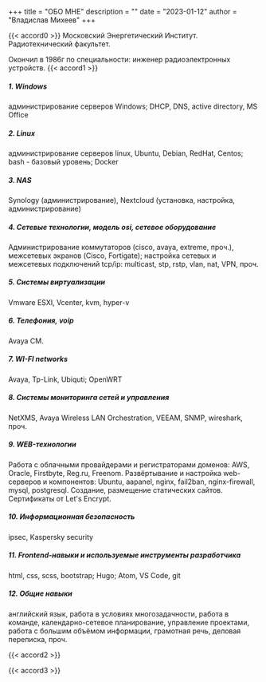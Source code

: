 +++
title = "ОБО МНЕ"
description = ""
date = "2023-01-12"
author = "Владислав Михеев"
+++

{{< accord0 >}}
 Московский Энергетический Институт. Радиотехнический факультет.

 Окончил в 1986г по специальности: инженер радиоэлектронных устройств.
{{< accord1 >}}

##### 1. Windows

администрирование серверов Windows; DHCP, DNS, active directory, MS Office

##### 2. Linux

администрирование серверов linux, Ubuntu, Debian, RedHat, Centos; bash - базовый уровень; Docker

##### 3. NAS

Synology (администрирование), Nextcloud (установка, настройка, администрирование)

##### 4. Сетевые технологии, модель osi, сетевое оборудование

Администрирование коммутаторов (cisco, avaya, extreme, проч.), межсетевых экранов (Cisco, Fortigate); настройка сетевых и межсетевых подключений tcp/ip: multicast, stp, rstp, vlan, nat, VPN, проч.

##### 5. Системы виртуализации

Vmware ESXI, Vcenter, kvm, hyper-v

##### 6. Телефония, voip

Avaya CM.

##### 7. WI-FI networks

Avaya, Tp-Link, Ubiquti; OpenWRT

##### 8. Системы мониторинга сетей и управления

NetXMS, Avaya Wireless LAN Orchestration, VEEAM, SNMP, wireshark, проч.

##### 9. WEB-технологии

Работа с облачными провайдерами и регистраторами доменов: AWS, Oracle, Firstbyte, Reg.ru, Freenom. Развёртывание и настройка web-серверов и компонентов: Ubuntu, aapanel, nginx, fail2ban, nginx-firewall, mysql, postgresql. Создание, размещение статических сайтов. Сертификаты от Let's Encrypt.

##### 10. Информационная безопасность

ipsec, Kaspersky security

##### 11. Frontend-навыки и используемые инструменты разработчика

html, css, scss, bootstrap; Hugo; Atom, VS Code, git

##### 12. Общие навыки

английский язык, работа в условиях многозадачности, работа в команде, календарно-сетевое планирование, управление проектами, работа с большим объёмом информации, грамотная речь, деловая переписка, проч.

{{< accord2 >}}

{{< accord3 >}}
